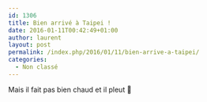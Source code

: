 ```yaml
---
id: 1306
title: Bien arrivé à Taipei !
date: 2016-01-11T00:42:49+01:00
author: laurent
layout: post
permalink: /index.php/2016/01/11/bien-arrive-a-taipei/
categories:
  - Non classé
---
```

Mais il fait pas bien chaud et il pleut 🙁